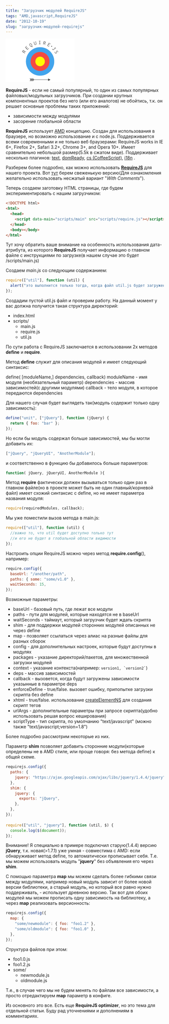 ```yaml
---
title: "Загрузчик модулей RequireJS"
tags: "AMD,javascript,RequireJS"
date: "2012-10-19"
slug: "загрузчик-модулей-requirejs"
---
```


![](images/require-js_logo.png "require-js_logo")

**RequireJS** - если не самый популярный, то один из самых популярных файловых/модульных загрузчиков. При создании крупных компонентных проектов без него (или его аналогов) не обойтись, т.к. он решает основные проблемы таких приложений:

- зависимости между модулями
- засорение глобальной области

**RequireJS** использует [AMD](https://github.com/amdjs/amdjs-api/wiki/AMD "Asynchronous Module Definition") концепцию. Создан для использования в браузере, но возможно использование и с node.js. Поддерживается всеми современными и не только веб браузерами: RequireJS works in IE 6+, Firefox 2+, Safari 3.2+, Chrome 3+, and Opera 10+. Имеет сравнительно небольшой размер(5.5k в сжатом виде). Поддерживает несколько плагинов: [text](https://requirejs.org/docs/download.html#text), [domReady](https://requirejs.org/docs/download.html#domReady), [cs (CoffeeScript)](https://requirejs.org/docs/download.html#cs), [i18n](https://requirejs.org/docs/download.html#i18n) .

Разберем более подробно, как можно использовать [**RequireJS**](https://requirejs.org) для нашего проекта. Вот [тут](https://requirejs.org/docs/download.html "requireJS download") берем свеженькую версию(Для ознакомления желательно использовать несжатый вариант "_With Comments_").

Теперь создаем заготовку HTML страницы, где будем экспериментировать с нашим загрузчиком:

```html
<!DOCTYPE html>
<html>
  <head>
    <script data-main="scripts/main" src="scripts/require.js"></script>
  </head>
  <body></body>
</html>
```

Тут хочу обратить ваше внимание на особенность использования дата-атрибута, из которого **RequireJS** получает информацию о главном файле с инструкциями по загрузке(в нашем случае это будет /scripts/main.js)

Создаем _main.js_ со следующим содержанием:

```javascript
require(["util"], function (util) {
  alert("это выполнится только тогда, когда файл util.js будет загружен");
});
```

Создадим пустой util.js файл и проверим работу. На данный момент у вас должна получится такая структура директорий:

- index.html
- scripts/
  - main.js
  - require.js
  - util.js

По сути работа с RequireJS заключается в использовании 2х методов **define** и **require**.

Метод **define** служит для описания модулей и имеет следующий синтаксис:

define( [moduleName,] dependencies, callback)
moduleName - имя модуля (необязательный параметр)
dependencies - массив зависимостей(с другими модулями)
callback - тело модуля, в которое передаются dependencies

Для нашего случая будет выглядеть так(модуль содержит только одну зависимость):

```javascript
define("unit", ["jQuery"], function (jQuery) {
  return { foo: "bar" };
});
```

Но если бы модуль содержал больше зависимостей, мы бы могли добавить их:

```javascript
["jQuery", "jQueryUI", "AnotherModule"];
```

и соответственно в функцию бы добавилось больше параметров:

```javascript
function( jQuery, jQueryUI, AnotherModule ){
```

Метод **require** фактически должен вызываться только один раз в главном файле(но в проекте может быть не один главный/корневой файл) имеет схожий синтаксис с define, но не имеет параметра названия модуля:

```javascript
require(requiredModules, callback);
```

Мы уже поместили вызов метода в main.js:

```javascript
require(["util"], function (util) {
  //важно то, что util будет доступно только тут
  //и его не будет в глобальной области видимости
});
```

Настроить опции RequireJS можно через метод **require.config**(), например:

```javascript
require.config({
  baseUrl: "/another/path",
  paths: { some: "some/v1.0" },
  waitSeconds: 15,
});
```

Возможные параметры:

- baseUrl - базовый путь, где лежат все модули
- paths - пути для модулей, которые находятся не в baseUrl
- waitSeconds - таймаут, который загрузчик будет ждать скрипта
- shim - для поддержки модулей сторонних модулей описанных не через define
- map - позволяет ссылаться через алиас на разные файлы для разных сборок
- config - для дополнительных настроек, которые будут доступны в модулях
- packages - указание директорий/пакетов, для множественной загрузки модулей
- context - указание контекста(например: `` version1, `version2` ``)
- deps - массив зависимостей
- callback - вызовется, когда будут загружены зависимости указынные в параметре deps
- enforceDefine - true/false. вызовет ошибку, припопытке загрузки скрипта без define
- xhtml - true/false. использование [createElementNS](https://developer.mozilla.org/en-US/docs/DOM/document.createElementNS) для создания скрипт тегов
- urlArgs - дополнительные параметры при запросе скрипта(удобно использовать решая вопрос кеширования)
- scriptType - тип скрипта, по умолчанию "text/javascript" (можно также "text/javascript;version=1.8")

Более подробно рассмотрим некоторые из них.

Параметр **shim** позволяет добавить сторонние модули(которые определены не в AMD стиле, или проще говоря: без метода define) к общей схеме.

```javascript
requirejs.config({
  paths: {
    jquery: "https://ajax.googleapis.com/ajax/libs/jquery/1.4.4/jquery",
  },
  shim: {
    jquery: {
      exports: "jQuery",
    },
  },
});

require(["util", "jquery"], function (util, $) {
  console.log($(document));
});
```

Внимание! Я специально в примере подключил старую(1.4.4) версию **jQuery**, т.к. новая(>1.7.1) уже умная - совместима с AMD: если обнаруживает метод define, то автоматически прописывает себя. Т.е. мы можем использовать модуль "**jquery**" без объявления его через **shim**.

С помощью параметра **map** мы можем сделать более гибкими связи между модулями, например новый модуль зависит от более новой версии библиотеки, а старый модуль, но который все равно нужно поддерживать, - использует древнюю версию. Так вот для обоих модулей мы можем прописать одну зависимость на библиотеку, а через **map** реализовать версионность:

```javascript
requirejs.config({
  map: {
    "some/newmodule": { foo: "foo1.2" },
    "some/oldmodule": { foo: "foo1.0" },
  },
});
```

Структура файлов при этом:

- foo1.0.js
- foo1.2.js
- some/
  - newmodule.js
  - oldmodule.js

Т.е., в случае чего мы не будем менять по файлам все зависимости, а просто отредактируем **map** параметр в конфиге.

Из основного это все. Есть еще **RequireJS optimizer**, но это тема для отдельной статьи. Буду рад уточнениями и дополнениям в комментариях.
